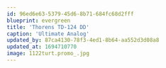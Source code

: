 ```yaml
---
id: 96ed6e63-5379-45d6-8b71-684fc68d2fff
blueprint: evergreen
title: 'Thorens TD-124 DD'
caption: 'Ultimate Analog'
updated_by: 87ca4130-78f3-4ed1-8b64-aa552d3d08a8
updated_at: 1694710770
image: 1122turt.promo_.jpg
---
```

